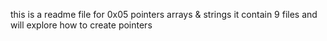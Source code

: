 this is a readme file for 0x05 pointers arrays & strings it contain 9 files and will explore how to create pointers